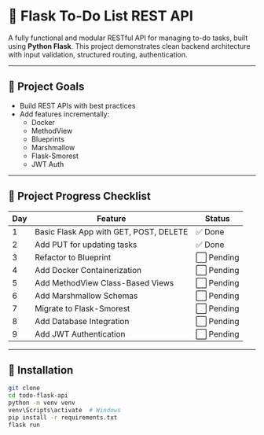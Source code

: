 # 📝 Flask To-Do List REST API

A fully functional and modular RESTful API for managing to-do tasks, built using **Python Flask**. This project demonstrates clean backend architecture with input validation, structured routing, authentication.

---

## 📌 Project Goals


- Build REST APIs with best practices
- Add features incrementally: 
  - Docker
  - MethodView
  - Blueprints
  - Marshmallow
  - Flask-Smorest 
  - JWT Auth 

---

## 🚧 Project Progress Checklist

| Day | Feature                              | Status    |
|-----|------------------------------------|-----------|
| 1   | Basic Flask App with GET, POST, DELETE | ✅ Done   |
| 2   | Add PUT for updating tasks           | ✅ Done   |
| 3   | Refactor to Blueprint                | ⬜ Pending |
| 4   | Add Docker Containerization          | ⬜ Pending |
| 5   | Add MethodView Class-Based Views     | ⬜ Pending |
| 6   | Add Marshmallow Schemas              | ⬜ Pending |
| 7   | Migrate to Flask-Smorest             | ⬜ Pending |
| 8   | Add Database Integration             | ⬜ Pending |
| 9   | Add JWT Authentication               | ⬜ Pending |



---
## 🔧 Installation

```bash
git clone 
cd todo-flask-api
python -m venv venv
venv\Scripts\activate  # Windows
pip install -r requirements.txt
flask run